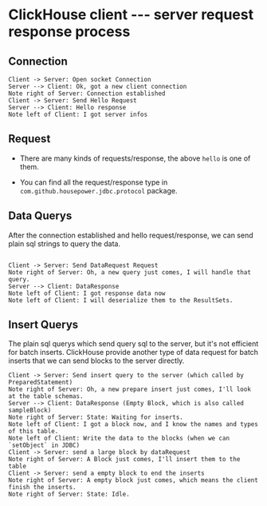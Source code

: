 ClickHouse client --- server request response process
========================================

## Connection

 ```sequence
Client -> Server: Open socket Connection
Server --> Client: Ok, got a new client connection
Note right of Server: Connection established
Client -> Server: Send Hello Request
Server --> Client: Hello response
Note left of Client: I got server infos
 ```


## Request

- There are many kinds of requests/response, the above `hello` is one of them.

- You can find all the request/response type in `com.github.housepower.jdbc.protocol` package.

## Data Querys

After the connection established and hello request/response, we can send plain sql strings to query the data. 

 ```sequence

Client -> Server: Send DataRequest Request
Note right of Server: Oh, a new query just comes, I will handle that query.
Server --> Client: DataResponse
Note left of Client: I got response data now
Note left of Client: I will deserialize them to the ResultSets.
 ```

 ## Insert Querys

 The plain sql querys which send query sql to the server, but it's not efficient for batch inserts. ClickHouse provide another type of data request for batch inserts that we can send blocks to the server directly.

  ```sequence
Client -> Server: Send insert query to the server (which called by PreparedStatement)
Note right of Server: Oh, a new prepare insert just comes, I'll look at the table schemas.
Server --> Client: DataResponse (Empty Block, which is also called sampleBlock)
Note right of Server: State: Waiting for inserts.
Note left of Client: I got a block now, and I know the names and types of this table.
Note left of Client: Write the data to the blocks (when we can `setObject` in JDBC)
Client -> Server: send a large block by dataRequest
Note right of Server: A Block just comes, I'll insert them to the table
Client -> Server: send a empty block to end the inserts
Note right of Server: A empty block just comes, which means the client finish the inserts.
Note right of Server: State: Idle.
  ```

 

